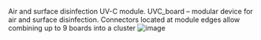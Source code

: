 Air and surface disinfection UV-C module. UVC_board – modular device for air and surface disinfection.
Connectors located at module edges allow combining up to 9 boards into a cluster
![image](https://user-images.githubusercontent.com/48715336/132645314-77487593-fedb-44e1-bbd6-7f606ae01dfd.png)


